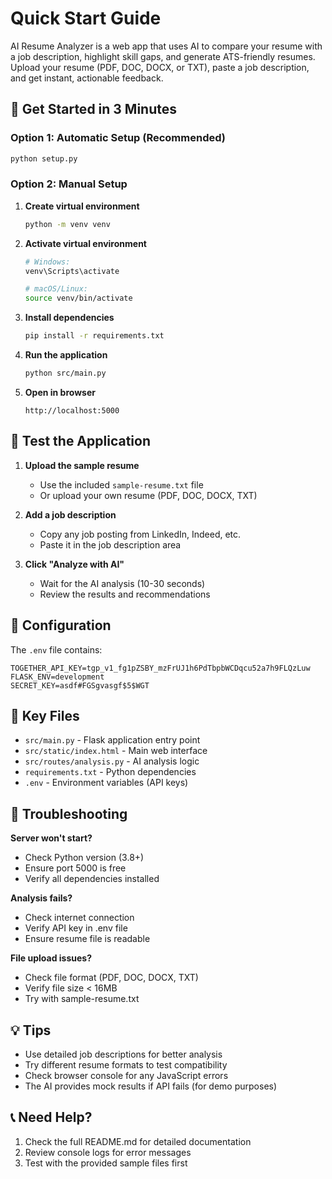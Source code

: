 # Quick Start Guide

AI Resume Analyzer is a web app that uses AI to compare your resume with a job description, highlight skill gaps, and generate ATS-friendly resumes. Upload your resume (PDF, DOC, DOCX, or TXT), paste a job description, and get instant, actionable feedback.

## 🚀 Get Started in 3 Minutes

### Option 1: Automatic Setup (Recommended)
```bash
python setup.py
```

### Option 2: Manual Setup

1. **Create virtual environment**
   ```bash
   python -m venv venv
   ```

2. **Activate virtual environment**
   ```bash
   # Windows:
   venv\Scripts\activate
   
   # macOS/Linux:
   source venv/bin/activate
   ```

3. **Install dependencies**
   ```bash
   pip install -r requirements.txt
   ```

4. **Run the application**
   ```bash
   python src/main.py
   ```

5. **Open in browser**
   ```
   http://localhost:5000
   ```

## 🧪 Test the Application

1. **Upload the sample resume**
   - Use the included `sample-resume.txt` file
   - Or upload your own resume (PDF, DOC, DOCX, TXT)

2. **Add a job description**
   - Copy any job posting from LinkedIn, Indeed, etc.
   - Paste it in the job description area

3. **Click "Analyze with AI"**
   - Wait for the AI analysis (10-30 seconds)
   - Review the results and recommendations

## 🔧 Configuration

The `.env` file contains:
```
TOGETHER_API_KEY=tgp_v1_fg1pZSBY_mzFrUJ1h6PdTbpbWCDqcu52a7h9FLQzLuw
FLASK_ENV=development
SECRET_KEY=asdf#FGSgvasgf$5$WGT
```

## 📁 Key Files

- `src/main.py` - Flask application entry point
- `src/static/index.html` - Main web interface
- `src/routes/analysis.py` - AI analysis logic
- `requirements.txt` - Python dependencies
- `.env` - Environment variables (API keys)

## 🐛 Troubleshooting

**Server won't start?**
- Check Python version (3.8+)
- Ensure port 5000 is free
- Verify all dependencies installed

**Analysis fails?**
- Check internet connection
- Verify API key in .env file
- Ensure resume file is readable

**File upload issues?**
- Check file format (PDF, DOC, DOCX, TXT)
- Verify file size < 16MB
- Try with sample-resume.txt

## 💡 Tips

- Use detailed job descriptions for better analysis
- Try different resume formats to test compatibility
- Check browser console for any JavaScript errors
- The AI provides mock results if API fails (for demo purposes)

## 📞 Need Help?

1. Check the full README.md for detailed documentation
2. Review console logs for error messages
3. Test with the provided sample files first


